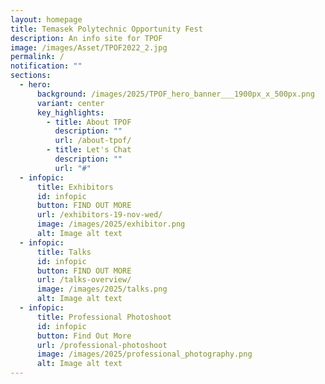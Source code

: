```yaml
---
layout: homepage
title: Temasek Polytechnic Opportunity Fest
description: An info site for TPOF
image: /images/Asset/TPOF2022_2.jpg
permalink: /
notification: ""
sections:
  - hero:
      background: /images/2025/TPOF_hero_banner___1900px_x_500px.png
      variant: center
      key_highlights:
        - title: About TPOF
          description: ""
          url: /about-tpof/
        - title: Let's Chat
          description: ""
          url: "#"
  - infopic:
      title: Exhibitors
      id: infopic
      button: FIND OUT MORE
      url: /exhibitors-19-nov-wed/
      image: /images/2025/exhibitor.png
      alt: Image alt text
  - infopic:
      title: Talks
      id: infopic
      button: FIND OUT MORE
      url: /talks-overview/
      image: /images/2025/talks.png
      alt: Image alt text
  - infopic:
      title: Professional Photoshoot
      id: infopic
      button: Find Out More
      url: /professional-photoshoot
      image: /images/2025/professional_photography.png
      alt: Image alt text
---
```

